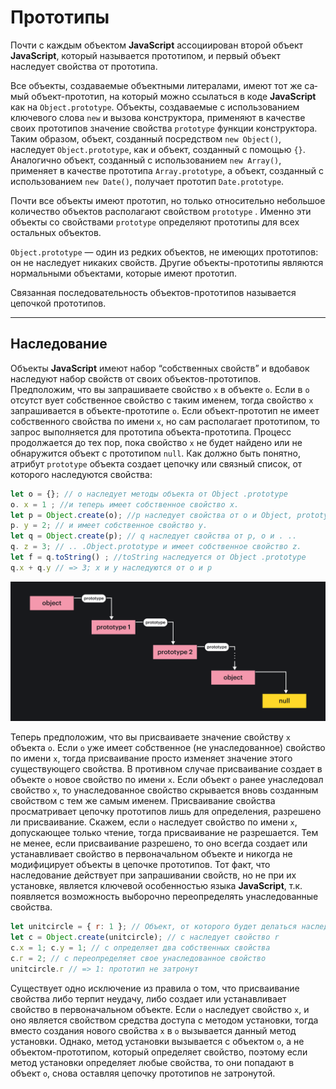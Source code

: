 # **Прототипы**

Почти с каждым объек­том **JavaScript** ассоциирован второй объект **JavaScript**, который называется про­тотипом, и первый объект наследует свойства от прототипа.

Все объекты, создаваемые объектными литералами, имеют тот же са­мый объект-прототип, на который можно ссылаться в коде **JavaScript** как на `Object.prototype`. Объекты, создаваемые с использованием ключевого слова `new` и вызова конструктора, применяют в качестве своих прототипов значение свойства `prototype` функции конструктора. Таким образом, объект, создан­ный посредством `new Object()`, наследует `Object.prototype`, как и объект, созданный с помощью `{}`. Аналогично объект, созданный с использованием
`new Array()`, применяет в качестве прототипа `Array.prototype`, а объект, со­зданный с использованием `new Date()`, получает прототип `Date.prototype`.

Почти все объекты имеют прототип, но только относительно небольшое коли­чество объектов располагают свойством `prototype` . Именно эти объекты со свойствами `prototype` определяют прототипы для всех остальных объектов.

`Object.prototype` — один из редких объектов, не имеющих прототипов: он не наследует никаких свойств. Другие объекты-прототипы являются нор­мальными объектами, которые имеют прототип.

Связанная последовательность объектов-прототипов называется цепочкой прототипов.
***

## **Наследование**

Объекты **JavaScript** имеют набор “собственных свойств” и вдобавок наследу­ют набор свойств от своих объектов-прототипов. Предположим, что вы запрашиваете свойство `х` в объекте `о`. Если в `о` отсутст
вует собственное свойство с таким именем, тогда свойство `х` запрашивается в объекте-прототипе `о`. Если объект-прототип не имеет собственного свойства по имени `х`, но сам располагает прототипом, то запрос выполняется для про­тотипа объекта-прототипа. Процесс продолжается до тех пор, пока свойство `х` не будет найдено или не обнаружится объект с прототипом `null`. Как должно быть понятно, атрибут `prototype` объекта создает цепочку или связный спи­сок, от которого наследуются свойства:

````js
let о = {}; // о наследует методы объекта от Object .prototype
o. х = 1 ; //и теперь имеет собственное свойство х.
let р = Object.create(о); //р наследует свойства от о и Object, prototype
p. у = 2; // и имеет собственное свойство у.
let q = Object.create(р); // q наследует свойства от р, о и . ..
q. z = 3; // .. .Object.prototype и имеет собственное свойство z.
let f = q.toString() ; //toString наследуется от Object .prototype
q.x + q.y // => 3; x и у наследуются от о и p
````

![Caption for the picture.](../../../../images/prototype-chain-1200w.webp)

Теперь предположим, что вы присваиваете значение свойству `х` объекта `о`. Если `о` уже имеет собственное (не унаследованное) свойство по имени `х`, тогда присваивание просто изменяет значение этого существующего свойства. В про­тивном случае присваивание создает в объекте `о` новое свойство по имени `х`. Если объект `о` ранее унаследовал свойство `х`, то унаследованное свойство скры­вается вновь созданным свойством с тем же самым именем. Присваивание свойства просматривает цепочку прототипов лишь для определения, разрешено ли присваивание. Скажем, если `о` наследует свойство
по имени `х`, допускающее только чтение, тогда присваивание не разрешается. Тем не менее, если присваивание разрешено, то оно всегда создает или устанав­ливает свойство в первоначальном объекте и никогда не модифицирует объек­ты в цепочке прототипов. Тот факт, что наследование действует при запраши­вании свойств, но не при их установке, является ключевой особенностью языка **JavaScript**, т.к. появляется возможность выборочно переопределять унаследован­ные свойства.

````js
let unitcircle = { r: 1 }; // Объект, от которого будет делаться наследование
let с = Object.create(unitcircle); // с наследует свойство r
с.х = 1; с.у = 1; // с определяет два собственных свойства
с.г = 2; // с переопределяет свое унаследованное свойство
unitcircle.г // => 1: прототип не затронут
````

Существует одно исключение из правила о том, что присваивание свойства либо терпит неудачу, либо создает или устанавливает свойство в первоначаль­ном объекте. Если `о` наследует свойство `х`, и оно является свойством средства доступа с методом установки, тогда вместо создания но­вого свойства `х` в `о` вызывается данный метод установки. Однако, метод установки вызывается с объектом `о`, а не объектом-прототипом, ко­торый определяет свойство, поэтому если метод установки определяет любые свойства, то они попадают в объект `о`, снова оставляя цепочку прототипов не­ затронутой.
